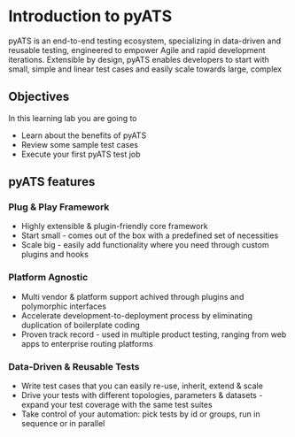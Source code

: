 # Introduction to pyATS

pyATS is an end-to-end testing ecosystem, specializing in data-driven and reusable testing, engineered to empower Agile and rapid development iterations. Extensible by design, pyATS enables developers to start with small, simple and linear test cases and easily scale towards large, complex


## Objectives

In this learning lab you are going to

* Learn about the benefits of pyATS
* Review some sample test cases
* Execute your first pyATS test job

## pyATS features

### Plug & Play Framework

* Highly extensible & plugin-friendly core framework
* Start small - comes out of the box with a predefined set of necessities
* Scale big - easily add functionality where you need through custom plugins and hooks

### Platform Agnostic

* Multi vendor & platform support achived through plugins and polymorphic interfaces
* Accelerate development-to-deployment process by eliminating duplication of boilerplate coding
* Proven track record - used in multiple product testing, ranging from web apps to enterprise routing platforms

### Data-Driven & Reusable Tests

* Write test cases that you can easily re-use, inherit, extend & scale
* Drive your tests with different topologies, parameters & datasets - expand your test coverage with the same test suites
* Take control of your automation: pick tests by id or groups, run in sequence or in parallel
